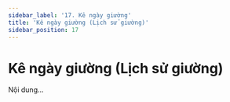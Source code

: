 ```yaml
---
sidebar_label: '17. Kê ngày giường'
title: 'Kê ngày giường (Lịch sử giường)'
sidebar_position: 17
---
```

# Kê ngày giường (Lịch sử giường)
Nội dung...